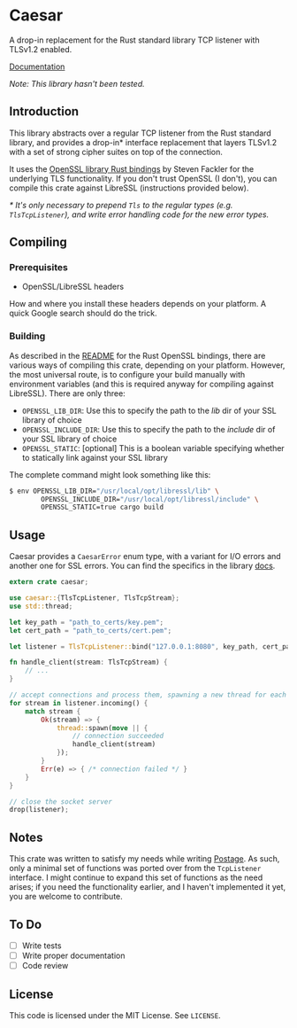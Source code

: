 # Caesar

A drop-in replacement for the Rust standard library TCP listener with TLSv1.2 enabled.

[Documentation](https://arturovm.me/rustdoc/caesar/index.html)

_Note: This library hasn't been tested._

## Introduction

This library abstracts over a regular TCP listener from the Rust standard library, and provides a drop-in* interface replacement that layers TLSv1.2 with a set of strong cipher suites on top of the connection.

It uses the [OpenSSL library Rust bindings](https://github.com/sfackler/rust-openssl) by Steven Fackler for the underlying TLS functionality. If you don't trust OpenSSL (I don't), you can compile this crate against LibreSSL (instructions provided below).

_* It's only necessary to prepend `Tls` to the regular types (e.g. `TlsTcpListener`), and write error handling code for the new error types._

## Compiling

### Prerequisites

- OpenSSL/LibreSSL headers

How and where you install these headers depends on your platform. A quick Google search should do the trick.

### Building

As described in the [README](https://github.com/sfackler/rust-openssl) for the Rust OpenSSL bindings, there are various ways of compiling this crate, depending on your platform. However, the most universal route, is to configure your build manually with environment variables (and this is required anyway for compiling against LibreSSL). There are only three:

- `OPENSSL_LIB_DIR`: Use this to specify the path to the _lib_ dir of your SSL library of choice
- `OPENSSL_INCLUDE_DIR`: Use this to specify the path to the _include_ dir of your SSL library of choice
- `OPENSSL_STATIC`: [optional] This is a boolean variable specifying whether to statically link against your SSL library

The complete command might look something like this:

```bash
$ env OPENSSL_LIB_DIR="/usr/local/opt/libressl/lib" \
        OPENSSL_INCLUDE_DIR="/usr/local/opt/libressl/include" \
        OPENSSL_STATIC=true cargo build
```
## Usage

Caesar provides a `CaesarError` enum type, with a variant for I/O errors and another one for SSL errors. You can find the specifics in the library [docs](https://arturovm.me/rustdoc/caesar/index.html).

```rust
extern crate caesar;

use caesar::{TlsTcpListener, TlsTcpStream};
use std::thread;

let key_path = "path_to_certs/key.pem";
let cert_path = "path_to_certs/cert.pem";

let listener = TlsTcpListener::bind("127.0.0.1:8080", key_path, cert_path).unwrap()

fn handle_client(stream: TlsTcpStream) {
    // ...
}

// accept connections and process them, spawning a new thread for each one
for stream in listener.incoming() {
    match stream {
        Ok(stream) => {
            thread::spawn(move || {
                // connection succeeded
                handle_client(stream)
            });
        }
        Err(e) => { /* connection failed */ }
    }
}

// close the socket server
drop(listener);
```

## Notes

This crate was written to satisfy my needs while writing [Postage](https://github.com/Postage/postage). As such, only a minimal set of functions was ported over from the `TcpListener` interface. I might continue to expand this set of functions as the need arises; if you need the functionality earlier, and I haven't implemented it yet, you are welcome to contribute.

## To Do

- [ ] Write tests
- [ ] Write proper documentation
- [ ] Code review

## License

This code is licensed under the MIT License. See `LICENSE`.
